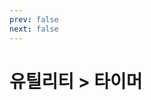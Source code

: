 ```yaml
---
prev: false
next: false
---
```


<script setup lang="ts">
import Timers from '../components/Timers.vue';
</script>

# 유틸리티 > 타이머

<Timers mt-4 />